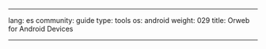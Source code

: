 

---

lang: es
community: guide
type: tools
os: android
weight: 029
title: Orweb for Android Devices

---

<stub>

